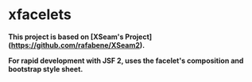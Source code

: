 xfacelets
==========================

**This project is based on [XSeam's Project] (https://github.com/rafabene/XSeam2).**

**For rapid development with JSF 2, uses the facelet's composition and bootstrap style sheet.**
